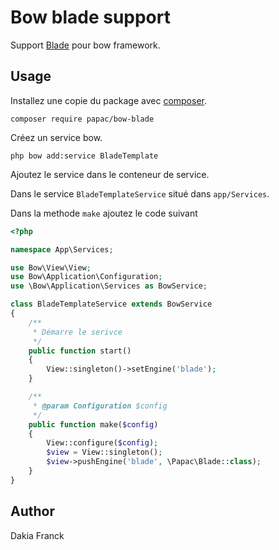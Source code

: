 # Bow blade support

Support [Blade](https://laravel.com/docs/5.4/views) pour bow framework.

## Usage

Installez une copie du package avec [composer](https://getcomposer.org).

```
composer require papac/bow-blade
```

Créez un service bow.

```
php bow add:service BladeTemplate
```

Ajoutez le service dans le conteneur de service.

Dans le service `BladeTemplateService` situé dans `app/Services`.

Dans la methode `make` ajoutez le code suivant

```php
<?php

namespace App\Services;

use Bow\View\View;
use Bow\Application\Configuration;
use \Bow\Application\Services as BowService;

class BladeTemplateService extends BowService
{
    /**
     * Démarre le serivce
     */
    public function start()
    {
        View::singleton()->setEngine('blade');
    }

    /**
     * @param Configuration $config
     */
    public function make($config)
    {
        View::configure($config);
        $view = View::singleton();
        $view->pushEngine('blade', \Papac\Blade::class);
    }
}
```

## Author

Dakia Franck
